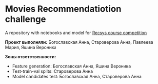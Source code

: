 # Movies Recommendatiotion challenge
A repository with notebooks and model for [Recsys course competition](https://www.kaggle.com/competitions/hse-rec-sys-challenge-2024)

**Проект выполняли:** Богославская Анна, Староверова Анна, Павлеева Мария, Яшина Вероника 

**Зоны ответственности:**
- Feature generation: Богославская Анна, Яшина Вероника 
- Test-train-val splits: Староверова Анна 
- Model candidates test: Богославская Анна, Староверова Анна

